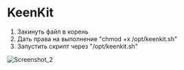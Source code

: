 # KeenKit

1. Закинуть файл в корень
2. Дать права на выполнение "chmod +x /opt/keenkit.sh"
3. Запустить скрипт через "/opt/keenkit.sh"

![Screenshot_2](https://github.com/spatiumstas/KeenKit/assets/79056064/c40dbf12-1e42-402e-9bfa-dac599da260b)

